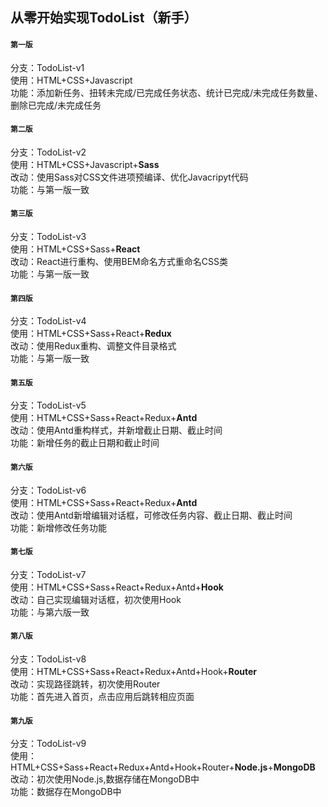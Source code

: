 ## 从零开始实现TodoList（新手）

#### `第一版`
分支：TodoList-v1<br>
使用：HTML+CSS+Javascript<br>
功能：添加新任务、扭转未完成/已完成任务状态、统计已完成/未完成任务数量、删除已完成/未完成任务

#### `第二版`
分支：TodoList-v2<br>
使用：HTML+CSS+Javascript+**Sass**<br>
改动：使用Sass对CSS文件进项预编译、优化Javacripyt代码<br>
功能：与第一版一致

#### `第三版`
分支：TodoList-v3<br>
使用：HTML+CSS+Sass+**React**<br>
改动：React进行重构、使用BEM命名方式重命名CSS类<br>
功能：与第一版一致

#### `第四版`
分支：TodoList-v4<br>
使用：HTML+CSS+Sass+React+**Redux**<br>
改动：使用Redux重构、调整文件目录格式<br>
功能：与第一版一致

#### `第五版`
分支：TodoList-v5<br>
使用：HTML+CSS+Sass+React+Redux+**Antd**<br>
改动：使用Antd重构样式，并新增截止日期、截止时间<br>
功能：新增任务的截止日期和截止时间

#### `第六版`
分支：TodoList-v6<br>
使用：HTML+CSS+Sass+React+Redux+**Antd**<br>
改动：使用Antd新增编辑对话框，可修改任务内容、截止日期、截止时间<br>
功能：新增修改任务功能

#### `第七版`
分支：TodoList-v7<br>
使用：HTML+CSS+Sass+React+Redux+Antd+**Hook**<br>
改动：自己实现编辑对话框，初次使用Hook<br>
功能：与第六版一致

#### `第八版`
分支：TodoList-v8<br>
使用：HTML+CSS+Sass+React+Redux+Antd+Hook+**Router**<br>
改动：实现路径跳转，初次使用Router<br>
功能：首先进入首页，点击应用后跳转相应页面

#### `第九版`
分支：TodoList-v9<br>
使用：HTML+CSS+Sass+React+Redux+Antd+Hook+Router+**Node.js**+**MongoDB**<br>
改动：初次使用Node.js,数据存储在MongoDB中<br>
功能：数据存在MongoDB中
